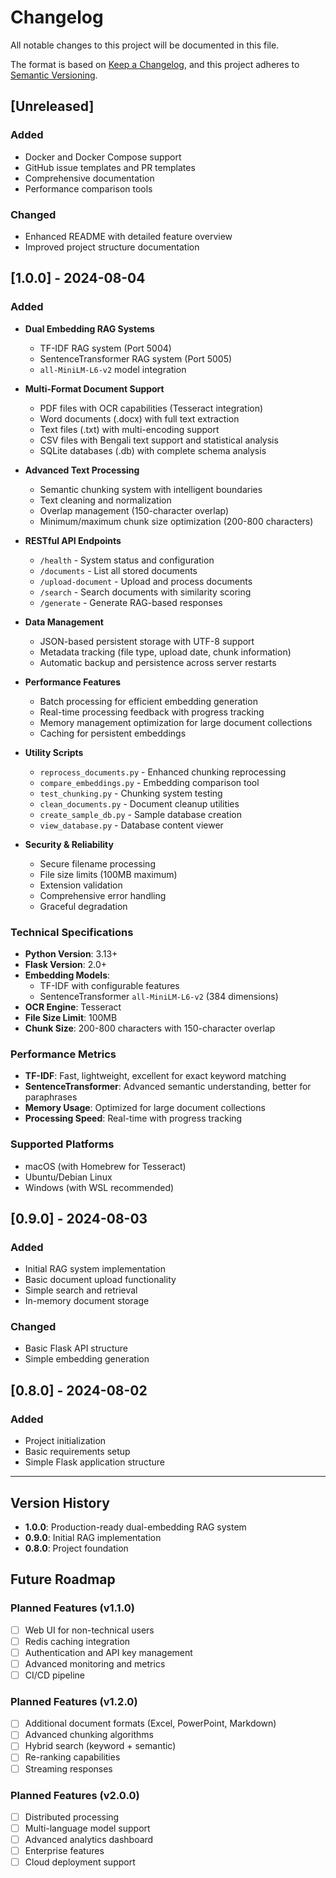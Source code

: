 # Changelog

All notable changes to this project will be documented in this file.

The format is based on [Keep a Changelog](https://keepachangelog.com/en/1.0.0/),
and this project adheres to [Semantic Versioning](https://semver.org/spec/v2.0.0.html).

## [Unreleased]

### Added
- Docker and Docker Compose support
- GitHub issue templates and PR templates
- Comprehensive documentation
- Performance comparison tools

### Changed
- Enhanced README with detailed feature overview
- Improved project structure documentation

## [1.0.0] - 2024-08-04

### Added
- **Dual Embedding RAG Systems**
  - TF-IDF RAG system (Port 5004)
  - SentenceTransformer RAG system (Port 5005)
  - `all-MiniLM-L6-v2` model integration

- **Multi-Format Document Support**
  - PDF files with OCR capabilities (Tesseract integration)
  - Word documents (.docx) with full text extraction
  - Text files (.txt) with multi-encoding support
  - CSV files with Bengali text support and statistical analysis
  - SQLite databases (.db) with complete schema analysis

- **Advanced Text Processing**
  - Semantic chunking system with intelligent boundaries
  - Text cleaning and normalization
  - Overlap management (150-character overlap)
  - Minimum/maximum chunk size optimization (200-800 characters)

- **RESTful API Endpoints**
  - `/health` - System status and configuration
  - `/documents` - List all stored documents
  - `/upload-document` - Upload and process documents
  - `/search` - Search documents with similarity scoring
  - `/generate` - Generate RAG-based responses

- **Data Management**
  - JSON-based persistent storage with UTF-8 support
  - Metadata tracking (file type, upload date, chunk information)
  - Automatic backup and persistence across server restarts

- **Performance Features**
  - Batch processing for efficient embedding generation
  - Real-time processing feedback with progress tracking
  - Memory management optimization for large document collections
  - Caching for persistent embeddings

- **Utility Scripts**
  - `reprocess_documents.py` - Enhanced chunking reprocessing
  - `compare_embeddings.py` - Embedding comparison tool
  - `test_chunking.py` - Chunking system testing
  - `clean_documents.py` - Document cleanup utilities
  - `create_sample_db.py` - Sample database creation
  - `view_database.py` - Database content viewer

- **Security & Reliability**
  - Secure filename processing
  - File size limits (100MB maximum)
  - Extension validation
  - Comprehensive error handling
  - Graceful degradation

### Technical Specifications
- **Python Version**: 3.13+
- **Flask Version**: 2.0+
- **Embedding Models**: 
  - TF-IDF with configurable features
  - SentenceTransformer `all-MiniLM-L6-v2` (384 dimensions)
- **OCR Engine**: Tesseract
- **File Size Limit**: 100MB
- **Chunk Size**: 200-800 characters with 150-character overlap

### Performance Metrics
- **TF-IDF**: Fast, lightweight, excellent for exact keyword matching
- **SentenceTransformer**: Advanced semantic understanding, better for paraphrases
- **Memory Usage**: Optimized for large document collections
- **Processing Speed**: Real-time with progress tracking

### Supported Platforms
- macOS (with Homebrew for Tesseract)
- Ubuntu/Debian Linux
- Windows (with WSL recommended)

## [0.9.0] - 2024-08-03

### Added
- Initial RAG system implementation
- Basic document upload functionality
- Simple search and retrieval
- In-memory document storage

### Changed
- Basic Flask API structure
- Simple embedding generation

## [0.8.0] - 2024-08-02

### Added
- Project initialization
- Basic requirements setup
- Simple Flask application structure

---

## Version History

- **1.0.0**: Production-ready dual-embedding RAG system
- **0.9.0**: Initial RAG implementation
- **0.8.0**: Project foundation

## Future Roadmap

### Planned Features (v1.1.0)
- [ ] Web UI for non-technical users
- [ ] Redis caching integration
- [ ] Authentication and API key management
- [ ] Advanced monitoring and metrics
- [ ] CI/CD pipeline

### Planned Features (v1.2.0)
- [ ] Additional document formats (Excel, PowerPoint, Markdown)
- [ ] Advanced chunking algorithms
- [ ] Hybrid search (keyword + semantic)
- [ ] Re-ranking capabilities
- [ ] Streaming responses

### Planned Features (v2.0.0)
- [ ] Distributed processing
- [ ] Multi-language model support
- [ ] Advanced analytics dashboard
- [ ] Enterprise features
- [ ] Cloud deployment support 